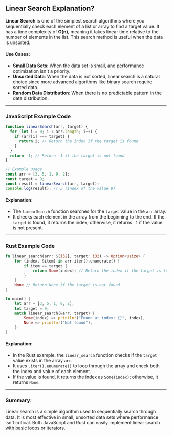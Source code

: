 ## Linear Search Explanation?

**Linear Search** is one of the simplest search algorithms where you sequentially check each element of a list or array to find a target value. It has a time complexity of **O(n)**, meaning it takes linear time relative to the number of elements in the list. This search method is useful when the data is unsorted.

#### **Use Cases**:

- **Small Data Sets**: When the data set is small, and performance optimization isn't a priority.
- **Unsorted Data**: When the data is not sorted, linear search is a natural choice since more advanced algorithms like binary search require sorted data.
- **Random Data Distribution**: When there is no predictable pattern in the data distribution.

---

### **JavaScript Example Code**

```javascript
function linearSearch(arr, target) {
  for (let i = 0; i < arr.length; i++) {
    if (arr[i] === target) {
      return i; // Return the index if the target is found
    }
  }
  return -1; // Return -1 if the target is not found
}

// Example usage
const arr = [3, 5, 1, 9, 2];
const target = 9;
const result = linearSearch(arr, target);
console.log(result); // 3 (index of the value 9)
```

#### **Explanation**:

- The `linearSearch` function searches for the `target` value in the `arr` array.
- It checks each element in the array from the beginning to the end. If the `target` is found, it returns the index; otherwise, it returns `-1` if the value is not present.

---

### **Rust Example Code**

```rust
fn linear_search(arr: &[i32], target: i32) -> Option<usize> {
    for (index, &item) in arr.iter().enumerate() {
        if item == target {
            return Some(index); // Return the index if the target is found
        }
    }
    None // Return None if the target is not found
}

fn main() {
    let arr = [3, 5, 1, 9, 2];
    let target = 9;
    match linear_search(&arr, target) {
        Some(index) => println!("Found at index: {}", index),
        None => println!("Not found"),
    }
}
```

#### **Explanation**:

- In the Rust example, the `linear_search` function checks if the `target` value exists in the array `arr`.
- It uses `.iter().enumerate()` to loop through the array and check both the index and value of each element.
- If the value is found, it returns the index as `Some(index)`; otherwise, it returns `None`.

---

### **Summary**:

Linear search is a simple algorithm used to sequentially search through data. It is most effective in small, unsorted data sets where performance isn't critical. Both JavaScript and Rust can easily implement linear search with basic loops or iterators.
